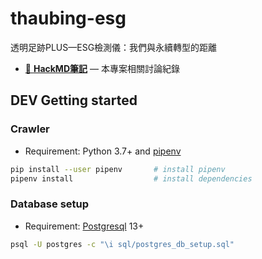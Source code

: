 # thaubing-esg

透明足跡PLUS—ESG檢測儀：我們與永續轉型的距離

- [📑 **HackMD筆記**](https://hackmd.io/@chengh/SkYHa65nO/) — 本專案相關討論紀錄

## DEV Getting started

### Crawler

- Requirement: Python 3.7+ and [pipenv](https://pipenv.pypa.io/en/latest/)

```bash
pip install --user pipenv       # install pipenv
pipenv install                  # install dependencies
```

### Database setup

- Requirement: [Postgresql](https://www.postgresql.org/) 13+

```bash
psql -U postgres -c "\i sql/postgres_db_setup.sql"
```
